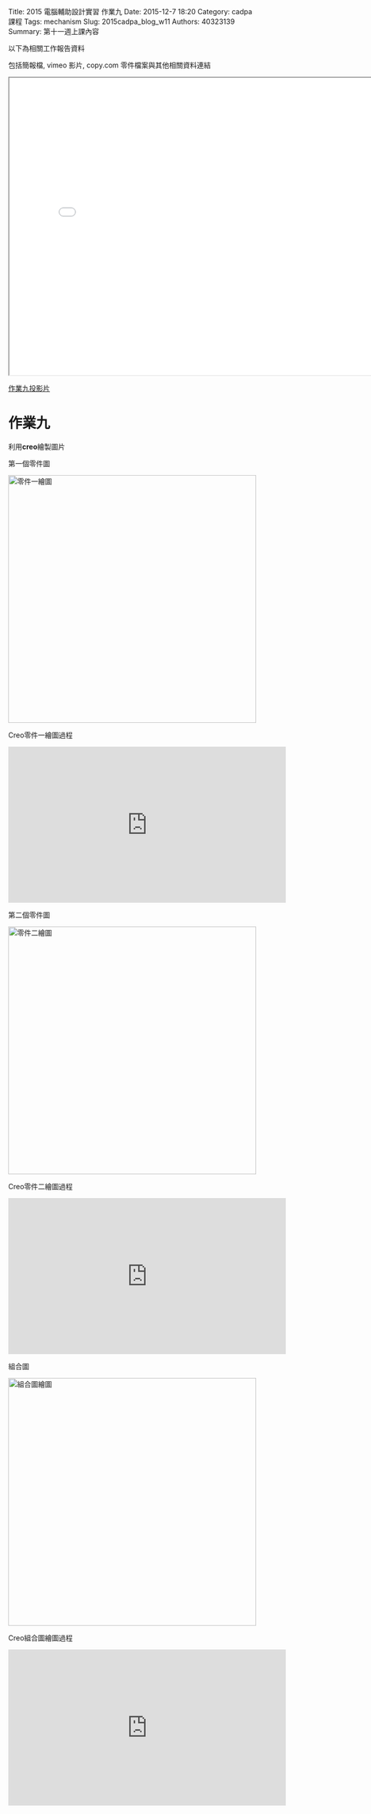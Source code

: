 Title: 2015 電腦輔助設計實習 作業九
Date: 2015-12-7 18:20
Category: cadpa 課程
Tags: mechanism
Slug: 2015cadpa_blog_w11
Authors: 40323139
Summary: 第十一週上課內容

以下為相關工作報告資料

包括簡報檔, vimeo 影片, copy.com 零件檔案與其他相關資料連結

<iframe src="cadp_w11_lecture2.html" width="800" height="600"></iframe>

<p><a href="cadp_w11_lecture2.html" target="_blank">作業九投影片</a></p>

作業九
============

利用**creo**繪製圖片

  
第一個零件圖

<img src="https://copy.com/VAt2qBXZK1GJEn3V" width="500" alt="零件一繪圖"></img>

Creo零件一繪圖過程

<iframe width="560" height="315" src="https://www.youtube.com/embed/DoFdde9bPik" frameborder="0" allowfullscreen></iframe>

第二個零件圖

<img src="https://copy.com/m7PDmvyjRIHPjGAR" width="500" alt="零件二繪圖"></img>

Creo零件二繪圖過程

<iframe width="560" height="315" src="https://www.youtube.com/embed/Apfxee816pE" frameborder="0" allowfullscreen></iframe>

組合圖

<img src="https://copy.com/xjdq9D1omg4he3U3" width="500" alt="組合圖繪圖"></img>

Creo組合圖繪圖過程

<iframe width="560" height="315" src="https://www.youtube.com/embed/Jg_vneAQlgc" frameborder="0" allowfullscreen></iframe>





